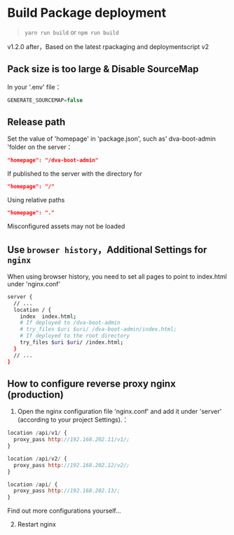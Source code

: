 # Build Package deployment

> `yarn run build` or `npm run build`

v1.2.0 after，Based on the latest rpackaging and deploymentscript v2

## Pack size is too large & Disable SourceMap

In your '.env' file：
```js
GENERATE_SOURCEMAP=false
```

## Release path

Set the value of 'homepage' in 'package.json', such as' dva-boot-admin 'folder on the server：
```json
"homepage": "/dva-boot-admin"
```
If published to the server with the directory for
```json
"homepage": "/"
```
Using relative paths
```json
"homepage": "."
```
Misconfigured assets may not be loaded

## Use `browser history`，Additional Settings for `nginx`

When using browser history, you need to set all pages to point to index.html under 'nginx.conf'
```bash
server {
  // ...
  location / {
    index  index.html;
    # If deployed to /dva-boot-admin
    # try_files $uri $uri/ /dva-boot-admin/index.html;
    # If deployed to the root directory
    try_files $uri $uri/ /index.html;
  }
  // ...
}
```

## How to configure reverse proxy nginx (production)

1. Open the nginx configuration file 'nginx.conf' and add it under 'server' (according to your project Settings).：
```js
location /api/v1/ {
  proxy_pass http://192.168.202.11/v1/;
}

location /api/v2/ {
  proxy_pass http://192.168.202.12/v2/;
}

location /api/ {
  proxy_pass http://192.168.202.13/;
}
```
Find out more configurations yourself...

2. Restart nginx